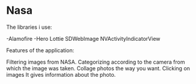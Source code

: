 # Nasa

The libraries i use:

-Alamofire
-Hero
Lottie
SDWebImage
NVActivityIndicatorView


Features of the application:

Filtering images from NASA.
Categorizing according to the camera from which the image was taken.
Collage photos the way you want.
Clicking on images
It gives information about the photo.

